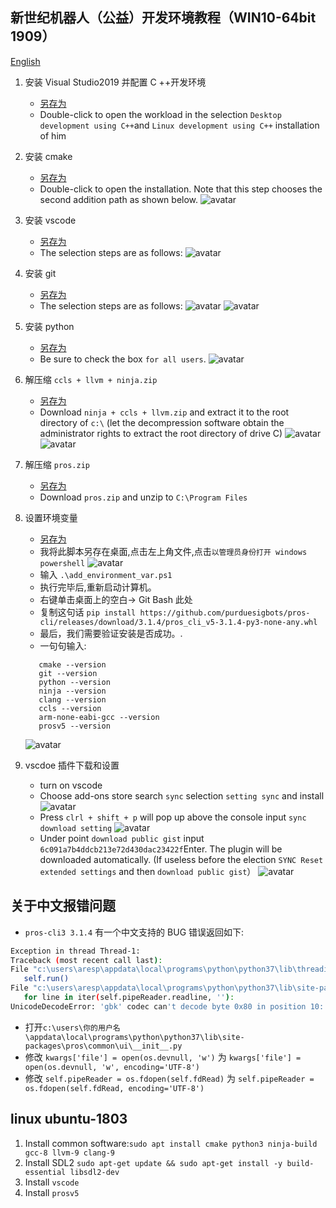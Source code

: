 ## 新世纪机器人（公益）开发环境教程（WIN10-64bit 1909）

[English](./readme.md)

1. 安装 Visual Studio2019 并配置 C ++开发环境

   - [另存为](./soft/vs_community__1548256886.1596784179.exe)
   - Double-click to open the workload in the selection `Desktop development using C++`and `Linux development using C++` installation of him

2. 安装 cmake

   - [另存为](./soft/cmake-3.16.2-win64-x64.msi)
   - Double-click to open the installation. Note that this step chooses the second addition path as shown below.
     ![avatar](./pic/1.cmake.jpg)

3. 安装 vscode

   - [另存为](./soft/VSCodeUserSetup-x64-1.47.3.exe)
   - The selection steps are as follows:
     ![avatar](./pic/2.vscode.jpg)

4. 安装 git

   - [另存为](./soft/Git-2.27.0-64-bit.exe)
   - The selection steps are as follows:
     ![avatar](./pic/3.git-1.jpg)
     ![avatar](./pic/3.git-2.jpg)

5. 安装 python

   - [另存为](./soft/python-3.8.5-amd64.exe)
   - Be sure to check the box `for all users`.
     ![avatar](./pic/4.python.jpg)

6. 解压缩 `ccls + llvm + ninja.zip`

   - [另存为](https://qzrobot.top/index.php/s/bTdZJ6SefSGbLzd)
   - Download `ninja + ccls + llvm.zip` and extract it to the root directory of `c:\` (let the decompression software obtain the administrator rights to extract the root directory of drive C)
     ![avatar](./pic/5.ccls+llvm+ninja-1.jpg)
     ![avatar](./pic/5.ccls+llvm+ninja-2.jpg)

7. 解压缩 `pros.zip`

   - [另存为](https://qzrobot.top/index.php/s/PSbyBdMJ2Ti8ZT8)
   - Download `pros.zip` and unzip to `C:\Program Files`

8. 设置环境变量

   - [另存为](./script/add_environment_var.ps1)
   - 我将此脚本另存在桌面,点击左上角文件,点击`以管理员身份打开 windows powershell`
     ![avatar](./pic/7.环境变量-1.jpg)
   - 输入 `.\add_environment_var.ps1`
   - 执行完毕后,重新启动计算机。
   - 右键单击桌面上的空白-> Git Bash 此处
   - 复制这句话 `pip install https://github.com/purduesigbots/pros-cli/releases/download/3.1.4/pros_cli_v5-3.1.4-py3-none-any.whl`
   - 最后，我们需要验证安装是否成功。.
   - 一句句输入:

   ```
      cmake --version
      git --version
      python --version
      ninja --version
      clang --version
      ccls --version
      arm-none-eabi-gcc --version
      prosv5 --version
   ```

   ![avatar](./pic/7.环境变量-4.jpg)

9. vscdoe 插件下载和设置

   - turn on vscode
   - Choose add-ons store search `sync` selection `setting sync` and install
     ![avatar](./pic/8.vscode-1.jpg)
   - Press `clrl + shift + p` will pop up above the console input `sync download setting`
     ![avatar](./pic/8.vscode-2.jpg)
   - Under point `download public gist` input `6c091a7b4ddcb213e72d430dac23422f`Enter. The plugin will be downloaded automatically. (If useless before the election `SYNC Reset extended settings` and then `download public gist`）
     ![avatar](./pic/8.vscode-3.jpg)

## 关于中文报错问题

- `pros-cli3 3.1.4` 有一个中文支持的 BUG 错误返回如下:

```sh
Exception in thread Thread-1:
Traceback (most recent call last):
File "c:\users\aresp\appdata\local\programs\python\python37\lib\threading.py", line 917, in _bootstrap_inner
   self.run()
File "c:\users\aresp\appdata\local\programs\python\python37\lib\site-packages\pros\common\ui\__init__.py", line 180, in run
   for line in iter(self.pipeReader.readline, ''):
UnicodeDecodeError: 'gbk' codec can't decode byte 0x80 in position 10: illegal multibyte sequence
```

- 打开`c:\users\你的用户名\appdata\local\programs\python\python37\lib\site-packages\pros\common\ui\__init__.py`
- 修改 `kwargs['file'] = open(os.devnull, 'w')` 为 `kwargs['file'] = open(os.devnull, 'w', encoding='UTF-8')`
- 修改 `self.pipeReader = os.fdopen(self.fdRead)` 为 `self.pipeReader = os.fdopen(self.fdRead, encoding='UTF-8')`

## linux ubuntu-1803

1. Install common software:`sudo apt install cmake python3 ninja-build gcc-8 llvm-9 clang-9`
2. Install SDL2 `sudo apt-get update && sudo apt-get install -y build-essential libsdl2-dev`
3. Install `vscode`
4. Install `prosv5`
